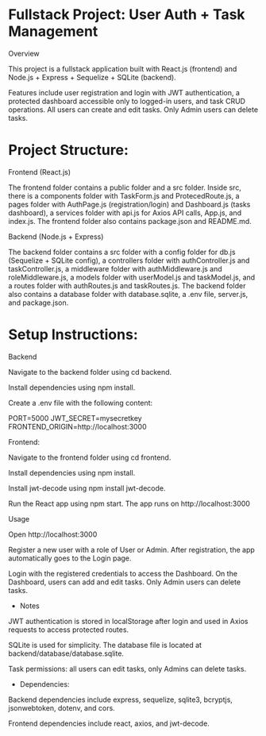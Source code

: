 # Fullstack Project: User Auth + Task Management

Overview

This project is a fullstack application built with React.js (frontend) and Node.js + Express + Sequelize + SQLite (backend).

Features include user registration and login with JWT authentication, a protected dashboard accessible only to logged-in users, and task CRUD operations. All users can create and edit tasks. Only Admin users can delete tasks.

# Project Structure:

Frontend (React.js)

The frontend folder contains a public folder and a src folder. Inside src, there is a components folder with TaskForm.js and ProtecedRoute.js, a pages folder with AuthPage.js (registration/login) and Dashboard.js (tasks dashboard), a services folder with api.js for Axios API calls, App.js, and index.js. The frontend folder also contains package.json and README.md.

Backend (Node.js + Express)

The backend folder contains a src folder with a config folder for db.js (Sequelize + SQLite config), a controllers folder with authController.js and taskController.js, a middleware folder with authMiddleware.js and roleMiddleware.js, a models folder with userModel.js and taskModel.js, and a routes folder with authRoutes.js and taskRoutes.js. The backend folder also contains a database folder with database.sqlite, a .env file, server.js, and package.json.

# Setup Instructions:

Backend

Navigate to the backend folder using cd backend.

Install dependencies using npm install.

Create a .env file with the following content:

PORT=5000
JWT_SECRET=mysecretkey
FRONTEND_ORIGIN=http://localhost:3000

Frontend:

Navigate to the frontend folder using cd frontend.

Install dependencies using npm install.

Install jwt-decode using npm install jwt-decode.

Run the React app using npm start. The app runs on http://localhost:3000

Usage

Open http://localhost:3000

Register a new user with a role of User or Admin. After registration, the app automatically goes to the Login page.

Login with the registered credentials to access the Dashboard. On the Dashboard, users can add and edit tasks. Only Admin users can delete tasks.

* Notes

JWT authentication is stored in localStorage after login and used in Axios requests to access protected routes.

SQLite is used for simplicity. The database file is located at backend/database/database.sqlite.

Task permissions: all users can edit tasks, only Admins can delete tasks.

* Dependencies:

Backend dependencies include express, sequelize, sqlite3, bcryptjs, jsonwebtoken, dotenv, and cors.

Frontend dependencies include react, axios, and jwt-decode.


